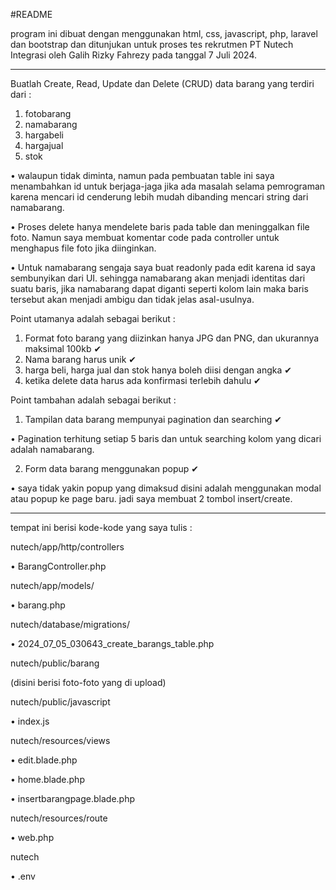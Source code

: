 #README

program ini dibuat dengan menggunakan html, css, javascript, php, laravel dan bootstrap dan ditunjukan untuk proses tes rekrutmen PT Nutech Integrasi oleh Galih Rizky Fahrezy pada tanggal 7 Juli 2024.

----------
Buatlah Create, Read, Update dan Delete (CRUD) data barang yang terdiri dari :

1. fotobarang
2. namabarang
3. hargabeli
4. hargajual
5. stok

  •  walaupun tidak diminta, namun pada pembuatan table ini saya menambahkan id untuk berjaga-jaga jika ada masalah selama pemrograman karena mencari id cenderung lebih mudah dibanding mencari string dari namabarang.
  
  •  Proses delete hanya mendelete baris pada table dan meninggalkan file foto. Namun saya membuat komentar code pada controller untuk menghapus file foto jika diinginkan.

  • Untuk namabarang sengaja saya buat readonly pada edit karena id saya sembunyikan dari UI. sehingga namabarang akan menjadi identitas dari suatu baris, jika namabarang dapat diganti seperti kolom lain maka baris tersebut akan menjadi ambigu dan tidak jelas asal-usulnya.

Point utamanya adalah sebagai berikut :

1. Format foto barang yang diizinkan hanya JPG dan PNG, dan ukurannya maksimal 100kb ✔
2. Nama barang harus unik ✔
3. harga beli, harga jual dan stok hanya boleh diisi dengan angka ✔
4. ketika delete data harus ada konfirmasi terlebih dahulu ✔

Point tambahan adalah sebagai berikut :
1. Tampilan data barang mempunyai pagination dan searching ✔
   
  • Pagination terhitung setiap 5 baris dan untuk searching kolom yang dicari adalah namabarang.
   
2. Form data barang menggunakan popup ✔

  • saya tidak yakin popup yang dimaksud disini adalah menggunakan modal atau popup ke page baru. jadi saya membuat 2 tombol insert/create.

-----------------------------

tempat ini berisi kode-kode yang saya tulis :

nutech/app/http/controllers

  • BarangController.php


nutech/app/models/

  • barang.php


nutech/database/migrations/

  • 2024_07_05_030643_create_barangs_table.php
  

nutech/public/barang

  (disini berisi foto-foto yang di upload)
  

nutech/public/javascript

  • index.js


nutech/resources/views


  • edit.blade.php

  
  • home.blade.php

  
  • insertbarangpage.blade.php

  

nutech/resources/route


  • web.php
  


nutech


  • .env
